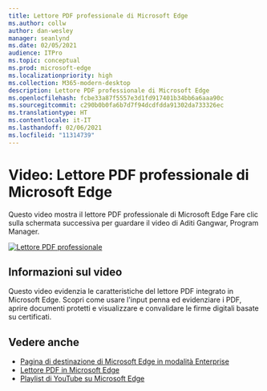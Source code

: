 ```yaml
---
title: Lettore PDF professionale di Microsoft Edge
ms.author: collw
author: dan-wesley
manager: seanlynd
ms.date: 02/05/2021
audience: ITPro
ms.topic: conceptual
ms.prod: microsoft-edge
ms.localizationpriority: high
ms.collection: M365-modern-desktop
description: Lettore PDF professionale di Microsoft Edge
ms.openlocfilehash: fcbe33a87f5557e3d1fd917401b34bb6a6aaa90c
ms.sourcegitcommit: c290b0b0fa6b7d7f94dcdfdda91302da733326ec
ms.translationtype: HT
ms.contentlocale: it-IT
ms.lasthandoff: 02/06/2021
ms.locfileid: "11314739"
---
```

# Video: Lettore PDF professionale di Microsoft Edge

Questo video mostra il lettore PDF professionale di Microsoft Edge Fare clic sulla schermata successiva per guardare il video di Aditi Gangwar, Program Manager.

[![Lettore PDF professionale](media/microsoft-edge-video-pdf-reader/0.png)](http://www.youtube.com/watch?v=XWAqNQ0xAcE "Enterprise grade PDF reader")

## Informazioni sul video

Questo video evidenzia le caratteristiche del lettore PDF integrato in Microsoft Edge. Scopri come usare l'input penna ed evidenziare i PDF, aprire documenti protetti e visualizzare e convalidare le firme digitali basate su certificati.

## Vedere anche

- [Pagina di destinazione di Microsoft Edge in modalità Enterprise](https://aka.ms/EdgeEnterprise)
- [Lettore PDF in Microsoft Edge](microsoft-edge-pdf.md)
- [Playlist di YouTube su Microsoft Edge](https://www.youtube.com/playlist?list=PLXtHYVsvn_b-uXh1tMeYpT-0iD8tD3tFy)
